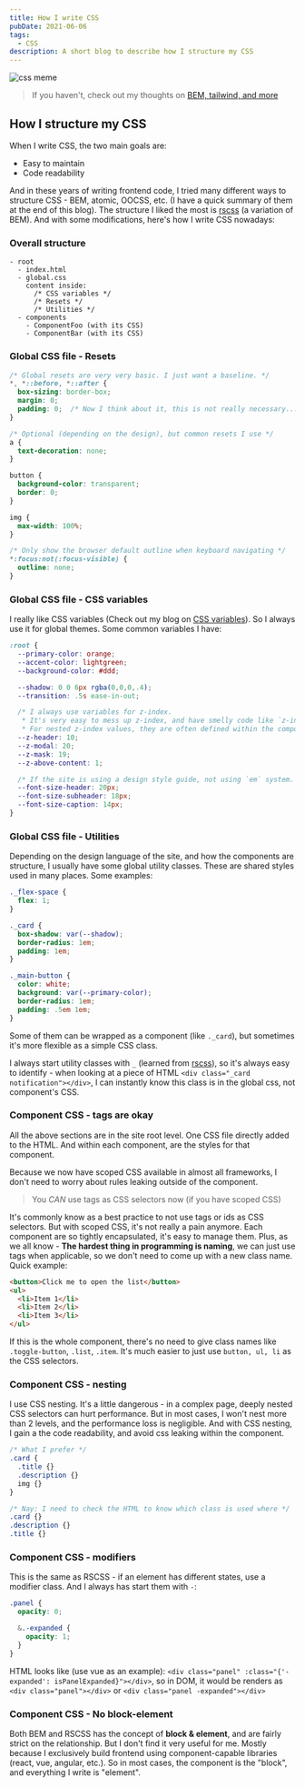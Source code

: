 ```yaml
---
title: How I write CSS
pubDate: 2021-06-06
tags:
  - CSS
description: A short blog to describe how I structure my CSS
---
```


![css meme](@assets/css-meme.gif)

> If you haven't, check out my thoughts on [BEM, tailwind, and more](../../../2021/06/bem-vs-atomic-vs-tailwind-css/)

## How I structure my CSS

When I write CSS, the two main goals are:

- Easy to maintain
- Code readability

And in these years of writing frontend code, I tried many different ways to structure CSS - BEM, atomic, OOCSS, etc. (I have a quick summary of them at the end of this blog). The structure I liked the most is [rscss](https://rscss.io/) (a variation of BEM). And with some modifications, here's how I write CSS nowadays:

### Overall structure

```
- root
  - index.html
  - global.css
    content inside:
      /* CSS variables */
      /* Resets */
      /* Utilities */
  - components
    - ComponentFoo (with its CSS)
    - ComponentBar (with its CSS)
```

### Global CSS file - Resets

```css
/* Global resets are very very basic. I just want a baseline. */
*, *::before, *::after {
  box-sizing: border-box;
  margin: 0;
  padding: 0;  /* Now I think about it, this is not really necessary... */
}

/* Optional (depending on the design), but common resets I use */
a {
  text-decoration: none;
}

button {
  background-color: transparent;
  border: 0;
}

img {
  max-width: 100%;
}

/* Only show the browser default outline when keyboard navigating */
*:focus:not(:focus-visible) {
  outline: none;
}
```

### Global CSS file - CSS variables

I really like CSS variables (Check out my blog on [CSS variables](../../../2020/05/css-variable)). So I always use it for global themes. Some common variables I have:

```css
:root {
  --primary-color: orange;
  --accent-color: lightgreen;
  --background-color: #ddd;

  --shadow: 0 0 6px rgba(0,0,0,.4);
  --transition: .5s ease-in-out;

  /* I always use variables for z-index.
   * It's very easy to mess up z-index, and have smelly code like `z-index: 9999`.
   * For nested z-index values, they are often defined within the component. */
  --z-header: 10;
  --z-modal: 20;
  --z-mask: 19;
  --z-above-content: 1;

  /* If the site is using a design style guide, not using `em` system. I define them as variables */
  --font-size-header: 20px;
  --font-size-subheader: 18px;
  --font-size-caption: 14px;
}
```

### Global CSS file - Utilities

Depending on the design language of the site, and how the components are structure, I usually have some global utility classes. These are shared styles used in many places. Some examples:

```css
._flex-space {
  flex: 1;
}

._card {
  box-shadow: var(--shadow);
  border-radius: 1em;
  padding: 1em;
}

._main-button {
  color: white;
  background: var(--primary-color);
  border-radius: 1em;
  padding: .5em 1em;
}
```

Some of them can be wrapped as a component (like `._card`), but sometimes it's more flexible as a simple CSS class.

I always start utility classes with `_` (learned from [rscss](https://rscss.io/helpers.html)), so it's always easy to identify - when looking at a piece of HTML `<div class="_card notification"></div>`, I can instantly know this class is in the global css, not component's CSS.

### Component CSS - tags are okay

All the above sections are in the site root level. One CSS file directly added to the HTML. And within each component, are the styles for that component.

Because we now have scoped CSS available in almost all frameworks, I don't need to worry about rules leaking outside of the component.

> You *CAN* use tags as CSS selectors now (if you have scoped CSS)

It's commonly know as a best practice to not use tags or ids as CSS selectors. But with scoped CSS, it's not really a pain anymore. Each component are so tightly encapsulated, it's easy to manage them. Plus, as we all know - **The hardest thing in programming is naming**, we can just use tags when applicable, so we don't need to come up with a new class name. Quick example:

```html
<button>Click me to open the list</button>
<ul>
  <li>Item 1</li>
  <li>Item 2</li>
  <li>Item 3</li>
</ul>
```

If this is the whole component, there's no need to give class names like `.toggle-button`, `.list`, `.item`. It's much easier to just use `button, ul, li` as the CSS selectors.

### Component CSS - nesting

I use CSS nesting. It's a little dangerous - in a complex page, deeply nested CSS selectors can hurt performance. But in most cases, I won't nest more than 2 levels, and the performance loss is negligible. And with CSS nesting, I gain a the code readability, and avoid css leaking within the component.

```css
/* What I prefer */
.card {
  .title {}
  .description {}
  img {}
}

/* Nay: I need to check the HTML to know which class is used where */
.card {}
.description {}
.title {}
```

### Component CSS - modifiers

This is the same as RSCSS - if an element has different states, use a modifier class. And I always has start them with `-`:

```scss
.panel {
  opacity: 0;

  &.-expanded {
    opacity: 1;
  }
}
```

HTML looks like (use vue as an example): `<div class="panel" :class="{'-expanded': isPanelExpanded}"></div>`, so in DOM, it would be renders as `<div class="panel"></div>` or `<div class="panel -expanded"></div>`

### Component CSS - No block-element

Both BEM and RSCSS has the concept of **block & element**, and are fairly strict on the relationship. But I don't find it very useful for me. Mostly because I exclusively build frontend using component-capable libraries (react, vue, angular, etc.). So in most cases, the component is the "block", and everything I write is "element".
